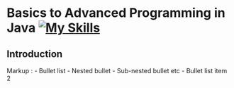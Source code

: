 # Basics to Advanced Programming in Java [![My Skills](https://skillicons.dev/icons?i=java)](https://skillicons.dev)

## Introduction ##
Markup : - Bullet list
              - Nested bullet
                  - Sub-nested bullet etc
          - Bullet list item 2 

